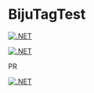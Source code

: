 # BijuTagTest

[![.NET](https://github.com/BijuK/BijuTagTest/actions/workflows/dotnet.yml/badge.svg?branch=main)](https://github.com/BijuK/BijuTagTest/actions/workflows/dotnet.yml)

[![.NET](https://github.com/BijuK/BijuTagTest/actions/workflows/dotnet.yml/badge.svg?event=push)](https://github.com/BijuK/BijuTagTest/actions/workflows/dotnet.yml)


PR

[![.NET](https://github.com/BijuK/BijuTagTest/actions/workflows/dotnet.yml/badge.svg?event=pull_request)](https://github.com/BijuK/BijuTagTest/actions/workflows/dotnet.yml)
